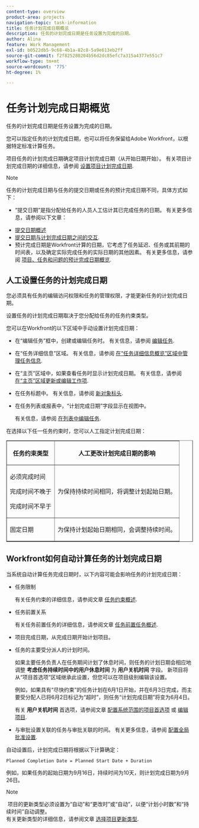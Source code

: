 ```yaml
---
content-type: overview
product-area: projects
navigation-topic: task-information
title: 任务计划完成日期概览
description: 任务的计划完成日期是任务设置为完成的日期。
author: Alina
feature: Work Management
exl-id: b0522db5-9c68-4b1a-82c8-5a9e613eb2ff
source-git-commit: f2f825280204b56d2dc85efc7a315a4377e551c7
workflow-type: tm+mt
source-wordcount: '775'
ht-degree: 1%

---
```


# 任务计划完成日期概览

任务的计划完成日期是任务设置为完成的日期。

您可以指定任务的计划完成日期，也可以将任务保留给Adobe Workfront，以根据特定标准计算任务。 

项目任务的计划完成日期确定项目计划完成日期（从开始日期开始）。 有关项目计划完成日期的详细信息，请参阅 [设置项目计划完成日期](../../../manage-work/projects/planning-a-project/project-planned-completion-date.md).

>[!NOTE]
>
>任务的计划完成日期与任务的提交日期或任务的预计完成日期不同，具体方式如下：
>
>* “提交日期”是指分配给任务的人员人工估计其已完成任务的日期。 有关更多信息，请参阅以下文章：
   * [提交日期概述](../../../manage-work/projects/updating-work-in-a-project/overview-of-commit-dates.md)
   * [提交日期与计划完成日期之间的交互](../../../manage-work/projects/updating-work-in-a-project/interactions-between-commit-and-planned-completion-dates.md).
* 预计完成日期是Workfront计算的日期，它考虑了任务延迟、任务或其前期的时间表，以及确定实际完成任务的实际日期的其他因素。 有关更多信息，请参阅 [项目、任务和问题的预计完成日期概览](../../../manage-work/projects/planning-a-project/project-projected-completion-date.md).
>


## 人工设置任务的计划完成日期

您必须具有任务的编辑访问权限和任务的管理权限，才能更新任务的计划完成日期。

设置任务的计划完成日期取决于您分配给任务的任务约束类型。 

您可以在Workfront的以下区域中手动设置计划完成日期：

* 在“编辑任务”框中，创建或编辑任务时。 有关信息，请参阅 [编辑任务](../../../manage-work/tasks/manage-tasks/edit-tasks.md).
* 在“任务详细信息”区域。 有关信息，请参阅 [在“任务详细信息概览”区域中管理任务信息](../../../manage-work/tasks/manage-tasks/task-information-in-overview.md).
* 在“主页”区域中，如果查看任务时显示计划完成日期。 有关信息，请参阅 [在“主页”区域更新或编辑工作项](../../../workfront-basics/using-home/using-the-home-area/update-and-edit-work-item-home.md).
* 在任务标题中。 有关信息，请参阅 [新对象标头](../../../workfront-basics/the-new-workfront-experience/new-object-headers.md).
* 在任务列表或报表中，“计划完成日期”字段显示在视图中。

   有关信息，请参阅 [在列表中编辑任务](../../../manage-work/tasks/manage-tasks/edit-tasks-in-a-list.md).

在选择以下任一任务约束时，您可以人工指定计划完成日期： 

<table border="1" cellspacing="15" cellpadding="1"> 
 <col> 
 <col> 
 <thead> 
  <tr> 
   <th> <p><strong>任务约束类型</strong> </p> </th> 
   <th> <p><strong>人工更改计划完成日期的影响</strong> </p> </th> 
  </tr> 
 </thead> 
 <tbody> 
  <tr> 
   <td> <p>必须完成时间</p> <p>完成时间不晚于</p> <p>完成时间不早于</p> </td> 
   <td> <p><span class="s1">为保持持续时间相同，将调整计划起始日期。</span> </p> </td> 
  </tr> 
  <tr> 
   <td> <p>固定日期</p> </td> 
   <td> <p>为保持计划起始日期相同，会调整持续时间。</p> </td> 
  </tr> 
 </tbody> 
</table>

## Workfront如何自动计算任务的计划完成日期

当系统自动计算任务完成日期时，以下内容可能会影响任务的计划完成日期：

* 任务限制

   有关任务约束的详细信息，请参阅文章 [任务约束概述](../../../manage-work/tasks/task-constraints/task-constraint-overview.md).

* 任务前置关系

   有关任务前置任务的详细信息，请参阅文章 [任务前置任务概述](../../../manage-work/tasks/use-prdcssrs/predecessors-overview.md).

* 项目完成日期，从完成日期开始计划项目。
* 任务的主要受分派人的计划时间。

   如果主要任务负责人在任务期间计划了休息时间，则任务的计划日期会相应地调整 **考虑任务持续时间中的用户休息时间** 为 **用户关机时间** 字段。 新项目将从“项目首选项”区域继承此设置，但您可以在项目级别编辑该设置。

   例如，如果具有“尽快约束”的任务计划在6月1日开始，并在6月3日完成，而主要受分配人已将6月2日标记为“超时”，则任务“计划完成日期”将变为6月4日。

   有关 **用户关机时间** 首选项，请参阅文章 [配置系统范围的项目首选项](../../../administration-and-setup/set-up-workfront/configure-system-defaults/set-project-preferences.md) 或 [编辑项目](../../../manage-work/projects/manage-projects/edit-projects.md).

* 与审批设置关联的任务与审批关联的时间。 有关更多信息，请参阅 [配置全局批准设置](../../../administration-and-setup/customize-workfront/configure-approval-milestone-processes/establish-approval-settings.md).

自动设置后，计划完成日期将根据以下计算确定： 

```
Planned Completion Date = Planned Start Date + Duration
```

例如，如果任务的起始日期为9月16日，持续时间为10天，则计划完成日期为9月26日。

>[!NOTE]
 项目的更新类型必须设置为“自动”和“更改时”或“自动”，以便“计划小时数”和“持续时间”自动调整。\
有关更新类型的详细信息，请参阅文章 [选择项目更新类型](../../../manage-work/projects/manage-projects/select-project-update-type.md).
